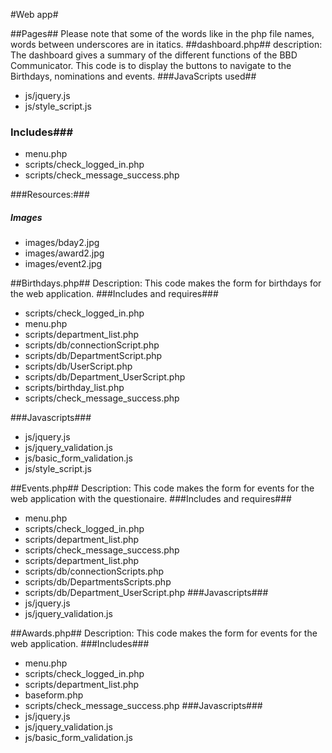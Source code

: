 #Web app#

##Pages##
Please note that some of the words like in the php file names, words between underscores are in itatics.
##dashboard.php##
description:
The dashboard gives a summary of the different functions of the BBD Communicator. 
This code is to display the buttons to navigate to the Birthdays, nominations and events.
###JavaScripts used##
 - js/jquery.js
 - js/style_script.js
### Includes###
 - menu.php
 - scripts/check\_logged_in.php
 - scripts/check\_message_success.php
 
###Resources:###
##### Images #####
- images/bday2.jpg
- images/award2.jpg
- images/event2.jpg


##Birthdays.php##
Description:
This code makes the form for birthdays for the web application.
###Includes and requires###
- scripts/check\_logged_in.php
- menu.php
- scripts/department_list.php
- scripts/db/connectionScript.php
- scripts/db/DepartmentScript.php
- scripts/db/UserScript.php
- scripts/db/Department_UserScript.php
- scripts/birthday_list.php
- scripts/check\_message_success.php


###Javascripts###
- js/jquery.js
- js/jquery_validation.js
- js/basic\_form_validation.js
- js/style_script.js



##Events.php##
Description:
This code makes the form for events for the web application with the questionaire.
###Includes and requires###
 - menu.php
 - scripts/check\_logged_in.php
 - scripts/department_list.php
 - scripts/check\_message_success.php
 - scripts/department_list.php
 - scripts/db/connectionScripts.php
 - scripts/db/DepartmentsScripts.php
 - scripts/db/Department_UserScript.php
###Javascripts###
 - js/jquery.js
 - js/jquery_validation.js


##Awards.php##
Description:
This code makes the form for events for the web application.
###Includes###
 - menu.php
 - scripts/check\_logged_in.php
 - scripts/department_list.php
 - baseform.php
 - scripts/check\_message_success.php
###Javascripts###
 - js/jquery.js
 - js/jquery_validation.js
 - js/basic\_form_validation.js